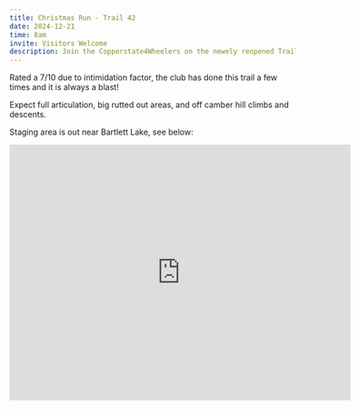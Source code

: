 ```yaml
---
title: Christmas Run - Trail 42
date: 2024-12-21
time: 8am
invite: Visitors Welcome
description: Join the Copperstate4Wheelers on the newely reopened Trail 42!
---
```


Rated a 7/10 due to intimidation factor, the club has
done this trail a few times and it is always a blast!

Expect full articulation, big rutted out areas, and
off camber hill climbs and descents.

Staging area is out near Bartlett Lake, see below:

<iframe src="https://www.google.com/maps/embed?pb=!1m17!1m12!1m3!1d6625.840595418531!2d-111.62933267512813!3d33.86594487525583!2m3!1f0!2f0!3f0!3m2!1i1024!2i768!4f13.1!3m2!1m1!2zMzPCsDUxJzU0LjkiTiAxMTHCsDM3JzM4LjgiVw!5e0!3m2!1sen!2sus!4v1735507720570!5m2!1sen!2sus" width="600" height="450" style="border:0;" allowfullscreen="" loading="lazy" referrerpolicy="no-referrer-when-downgrade"></iframe>

